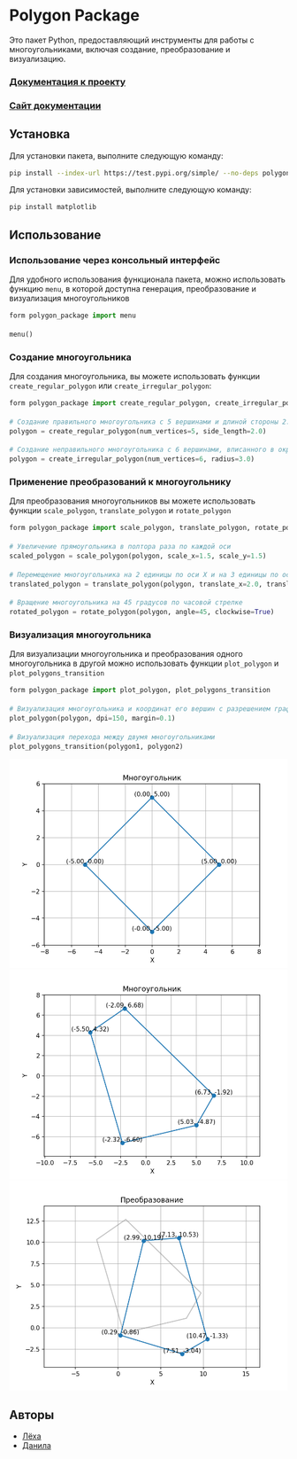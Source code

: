 # Polygon Package

Это пакет Python, предоставляющий инструменты для работы с многоугольниками, включая создание, преобразование и визуализацию.

### [Документация к проекту](https://github.com/LyoshaGodX/Polydoc)
### [Сайт документации](https://lyoshagodx.github.io/Polydoc/)

## Установка

Для установки пакета, выполните следующую команду:

```bash
pip install --index-url https://test.pypi.org/simple/ --no-deps polygon-package
```

Для установки зависимостей, выполните следующую команду:

```bash
pip install matplotlib
```

## Использование

### Использование через консольный интерфейс

Для удобного использования функционала пакета, можно использовать функцию `menu`, в которой доступна генерация, преобразование и визуализация многоугольников

```python
form polygon_package import menu

menu()
```

### Создание многоугольника

Для создания многоугольника, вы можете использовать функции `create_regular_polygon` или `create_irregular_polygon`:

```python
form polygon_package import create_regular_polygon, create_irregular_polygon

# Создание правильного многоугольника с 5 вершинами и длиной стороны 2.0
polygon = create_regular_polygon(num_vertices=5, side_length=2.0)

# Создание неправильного многоугольника с 6 вершинами, вписанного в окружность радиусом 3
polygon = create_irregular_polygon(num_vertices=6, radius=3.0)
```

### Применение преобразований к многоугольнику

Для преобразования многоугольников вы можете использовать функции `scale_polygon`, `translate_polygon` и `rotate_polygon`

```python
form polygon_package import scale_polygon, translate_polygon, rotate_polygon

# Увеличение прямоугольника в полтора раза по каждой оси
scaled_polygon = scale_polygon(polygon, scale_x=1.5, scale_y=1.5)

# Перемещение многоугольника на 2 единицы по оси X и на 3 единицы по оси Y
translated_polygon = translate_polygon(polygon, translate_x=2.0, translate_y=3.0)

# Вращение многоугольника на 45 градусов по часовой стрелке
rotated_polygon = rotate_polygon(polygon, angle=45, clockwise=True)
```

### Визуализация многоугольника

Для визуализации многоугольника и преобразования одного многоугольника в другой можно использовать функции `plot_polygon` и `plot_polygons_transition`

```python
form polygon_package import plot_polygon, plot_polygons_transition

# Визуализация многоугольника и координат его вершин c разрешением графика в 150 DPI и отступом от границ в 0.1. 
plot_polygon(polygon, dpi=150, margin=0.1)

# Визуализация перехода между двумя многоугольниками
plot_polygons_transition(polygon1, polygon2)
```

![Правильный многоугольник](image/Rhomb.png)
![Неправильный многоугольник](image/Pentagon.png)
![Преобразование](image/Transformation.png)

## Авторы

- [Лёха](https://github.com/LyoshaGodX)
- [Данила](https://github.com/dant4ick)
